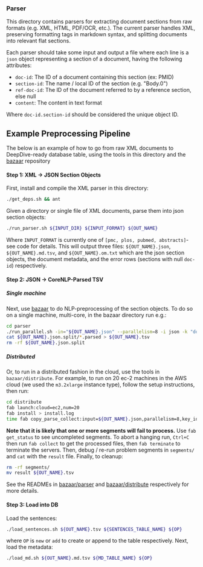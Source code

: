 ### Parser

This directory contains parsers for extracting document sections from raw formats (e.g. XML, HTML, PDF/OCR, etc.).  The current parser handles XML, preserving formatting tags in markdown syntax, and splitting documents into relevant flat sections.

Each parser should take some input and output a file where each line is a `json` object representing a section of a document, having the following attributes:
* `doc-id`: The ID of a document containing this section (ex: PMID)
* `section-id`: The name / local ID of the section (e.g. "Body.0")
* `ref-doc-id`: The ID of the document referred to by a reference section, else null
* `content`: The content in text format

Where `doc-id.section-id` should be considered the unique object ID.

## Example Preprocessing Pipeline

The below is an example of how to go from raw XML documents to DeepDive-ready database table, using the tools in this directory and the [bazaar](https://github.com/HazyResearch/bazaar) repository

#### Step 1: XML -> JSON Section Objects

First, install and compile the XML parser in this directory:
```bash
./get_deps.sh && ant
```

Given a directory or single file of XML documents, parse them into json section objects:
```bash
./run_parser.sh ${INPUT_DIR} ${INPUT_FORMAT} ${OUT_NAME}
```
Where `INPUT_FORMAT` is currently one of `[pmc, plos, pubmed, abstracts]`- see code for details.  This will output three files: `${OUT_NAME}.json`, `${OUT_NAME}.md.tsv`, and `${OUT_NAME}.om.txt` which are the json section objects, the document metadata, and the error rows (sections with null `doc-id`) respectively.

#### Step 2: JSON -> CoreNLP-Parsed TSV

##### Single machine
Next, use [bazaar](https://github.com/HazyResearch/bazaar) to do NLP-preprocessing of the section objects.  To do so on a single machine, multi-core, in the bazaar directory run e.g.:
```bash
cd parser
./run_parallel.sh -in="${OUT_NAME}.json" --parallelism=8 -i json -k "doc-id,section-id,ref-doc-id" -v "content"
cat ${OUT_NAME}.json.split/*.parsed > ${OUT_NAME}.tsv
rm -rf ${OUT_NAME}.json.split
```
##### Distributed
Or, to run in a distributed fashion in the cloud, use the tools in `bazaar/distribute`.  For example, to run on 20 ec-2 machines in the AWS cloud (we used the `m3.2xlarge` instance type), follow the setup instructions, then run:
```bash
cd distribute
fab launch:cloud=ec2,num=20
fab install > install.log
time fab copy_parse_collect:input=${OUT_NAME}.json,parallelism=8,key_id="doc-id\,section-id\,ref-doc-id",content="content" terminate > parse.log
```
**Note that it is likely that one or more segments will fail to process.**  Use `fab get_status` to see uncompleted segments.  To abort a hanging run, `Ctrl+C` then run `fab collect` to get the processed files, then `fab terminate` to terminate the servers.  Then, debug / re-run problem segments in `segments/` and `cat` with the `result` file.  Finally, to cleanup:
```bash
rm -rf segments/
mv result ${OUT_NAME}.tsv
```

See the READMEs in [bazaar/parser](https://github.com/HazyResearch/bazaar/parser) and [bazaar/distribute](https://github.com/HazyResearch/bazaar/distribute) respectively for more details.

#### Step 3: Load into DB

Load the sentences:
```bash
./load_sentences.sh ${OUT_NAME}.tsv ${SENTENCES_TABLE_NAME} ${OP}
```
where `OP` is `new` or `add` to create or append to the table respectively.  Next, load the metadata:
```bash
./load_md.sh ${OUT_NAME}.md.tsv ${MD_TABLE_NAME} ${OP}
```
